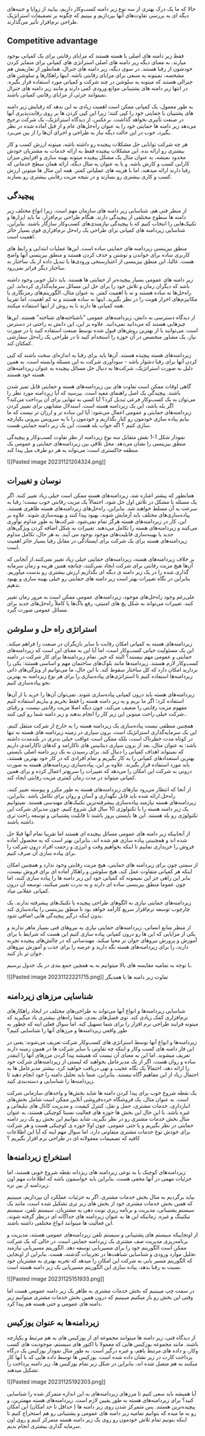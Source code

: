 حالا که ما یک درک بهتری از سه نوع زیر دامنه کسب‌وکار داریم، بیایید از زوایا و جنبه‌های دیگه ای به بررسی تفاوت‌های آنها بپردازیم و ببینیم که چگونه بر تصمیمات استراتژیک طراحی نرم‌افزار تأثیر می‌گذارند.

## Competitive advantage

فقط زیر دامنه های اصلی یا هسته هستند که مزایای رقابتی برای یک کمپانی بوجود میارند. به معنای دیگه زیر دامنه های اصلی استراتژی های کمپانی برای متمایز کردن خودشون از رقبا هستند. 
در سوی دیگه، زیر دامنه های جنرال، همانطور از تعاریفش هم مشخصه، نمیتونه یه منبعی برای مزایای رقابتی باشه. اینها راهکارها و سلوشن های جنرالی هستند که میتونه یه سلوشن در چند شرکت و کمپانی مورد استفاده قرار بگیره. 
در انتها زیر دامنه های پشتیبانی موانع ورودی کمی دارند و مانند زیر دامنه های جنرال نمیتوانند جزئی از مزایای رقابتی کمپانی باشند. 

به طور معمول، یک کمپانی ممکن است اهمیت زیادی به این ندهد که رقبایش زیر دامنه های پشتیبان یا حمایتی خود را کپی کنند؛ زیرا این کپی کردن ها بر روی رقابت‌پذیری آنها در صنعت تأثیری نخواهد گذاشت. برعکس، از دیدگاه استراتژیک، یک شرکت ترجیح می‌دهد زیر دامنه ها حمایتی خود را به عنوان راه‌حل‌های عام و از قبل آماده‌ شده در نظر بگیرد، خوب در این حالت دیگه نیاز به طراحی و اجرای آن‌ها را از بین می‌برد. 

هر چه شرکت توانایی حل مشکلات پیچیده رو داشته باشه، میتونه ارزش کسب و کار بیشتری رو ارائه بده. این مشکلات پیچیده فقط به ارائه خدمات به مشتریان خودش محدود نمیشه، به عنوان مثال یک مشکل پیچیده میتونه بهینه سازی و افزایش میزان کارایی کسب و کارش باشه. و یا به عنوان یه مثال دیگه، ارائه همان سطح خدماتی که رقبا دارند ارائه میدهند، اما با هزینه های عملیاتی کمتر. همه این مثال ها میتونن ارزش کسب و کاری بیشتری رو بسازند و در نتیجه مزیت رقابتی بیشتری رو بسازند.

## پیچیدگی

از منظر فنی هم، شناسایی زیر دامنه های سازمان مهم است، زیرا انواع مختلف زیر دامنه ها سطوح مختلفی از پیچیدگی دارند. هنگام طراحی نرم‌افزار، ما باید ابزارها و تکنیک‌هایی را انتخاب کنیم که با پیچیدگی نیازمندی‌های کسب‌وکار سازگار باشند. بنابراین، شناسایی زیردامنه های کمپانی برای طراحی یک راه‌حل نرم‌افزاری قوی بسیار حائز اهمیت است.

منطق بیزینسی زیردامنه های حمایتی ساده است. این‌ها عملیات ابتدایی و رابط های کاربری ساده برای خواندن و نوشتن و حذف کردن هستند و منطق بیزینسی آنها واضح هست. غالبا، این منطق بیزینسی از اعتبارسنجی ورودی‌ها یا تبدیل داده از یک ساختار به ساختار دیگر فراتر نمی‌رود.

زیر دامنه های عمومی بسیار پیچیده‌تر از حمایتی ها هستند. باید دلیل خوبی وجود داشته باشد که دیگران زمان و تلاش خود را برای حل این مسائل سرمایه‌گذاری کرده‌اند. این راه‌حل‌ها نه ساده هستند و نه با اهمیت کمتر. به عنوان مثال، الگوریتم‌های رمزنگاری یا مکانیزم‌های احراز هویت را در نظر بگیرید. اینها نه ساده هستند و نه کم اهمیت، اما تقریبا همه کمپانی ها دارند با یه روش از اینها استفاده میکنند.

از دیدگاه دسترسی به دانش، زیردامنه‌های عمومی "ناشناخته‌های شناخته" هستند. این‌ها چیزهایی هستند که می‌دانید نمی‌دانید. علاوه بر این، این دانش به راحتی در دسترس است. می‌توانید یا از بهترین روش‌های قبول شده توسط صنعت استفاده کنید یا در صورت نیاز، یک مشاور متخصص در آن حوزه را استخدام کنید تا در طراحی یک راه‌حل سفارشی کمکتان کند.

زیردامنه‌های هسته پیچیده هستند. آن‌ها باید برای رقبا به اندازه‌ای سخت باشند که کپی کردن آنها برای رقبا دشوار باشد - سودآوری شرکت به این مسئله وابسته است. به همین دلیل به صورت استراتژیک، شرکت‌ها به دنبال حل مسائل پیچیده به عنوان زیردامنه‌های هسته خود هستند.

گاهی اوقات ممکن است تفاوت های بین زیردامنه‌های هسته و حمایتی قابل تمیز شدن باشند. پیچیدگی یک اصل راهنمای مفید است. بپرسید که آیا زیردامنه مورد نظر را می‌توان به یک کسب‌وکار فرعی تبدیل کرد؟ آیا کسی به تنهایی برای آن پرداخت می‌کند؟ اگر بله باشد، این یک زیردامنه هسته است. استدلال مشابهی برای تمییز کردن زیردامنه‌های حمایتی و عمومی اعمال می‌شود: آیا این ساده تر و ارزان تر نیست که ما بیایم پیاده سازی خودمون رو کنار بگذازیم و خودمون را با یه سرویس بیرونی یکپارچه سازی کنیم ؟ اگه جواب بله هست، این یک زیر دامنه حمایتی هست.

نمودار شکل 1-1 نقش متقابل سه نوع زیردامنه از نظر تفاوت کسب‌وکار و پیچیدگی منطق بیزینسی را نشان می‌دهد. محل تلاقی بین زیردامنه‌های حمایتی و عمومی یک منطقه خاکستری است: می‌تواند به هر دو طرف میل پیدا کند.


![[Pasted image 20231121204324.png]]

## نوسان و تغییرات

همانطور که پیشتر اشاره شد، زیردامنه‌های هسته ممکن است خیلی زیاد تغییر کنند. اگر یک مسئله یا مشکل در تلاش اول حل شود، احتمالاً یک مزیت رقابتی خوب نیست؛ رقبا به سرعت به آن مسلط خواهند شد. بنابراین، راه‌حل‌های زیردامنه‌های هسته ظاهری هستند. پیاده‌سازی‌های مختلف باید آزمایش شوند، بهبود پیدا کنند و بهینه‌سازی شوند. علاوه بر این، کار در زیردامنه‌های هسته هرگز تمام نمی‌شود. شرکت‌ها به طور مداوم نوآوری می‌کنند و زیردامنه‌های هسته را تکامل می‌دهند. تغییرات به شکل اضافه کردن ویژگی‌های جدید یا بهینه‌سازی قابلیت‌های موجود بوجود می آیند. به هر حال، تکامل مداوم زیردامنه‌های هسته برای یک شرکت برای ایستادگی در مقابل رقبا بسیار حائز اهمیت است.


بر خلاف زیردامنه‌های هسته، زیردامنه‌های حمایتی خیلی زیاد تغییر نمی‌کنند.از آنجایی که آن‌ها هیچ مزیت رقابتی برای شرکت ایجاد نمی‌کنند، چنانچه همین هزینه و زمان سرمایه گذاری شده را در یک زیر دامنه ی دیگه ای بگذازیم ارزش بیشتری رو بدست میآوریم. بنابراین در نگاه تغییرات بهتر است زیر دامنه های حمایتی رو خیلی بهینه سازی و بهبود ندهیم.

علی‌رغم وجود راه‌حل‌های موجود، زیردامنه‌های عمومی ممکن است به مرور زمان تغییر کنند. تغییرات می‌تواند به شکل پچ های امنیتی، رفع باگ‌ها یا کاملاً راه‌حل‌های جدید برای مسائل عمومی صورت گیرد.


## استراتژی راه حل و سلوشن

زیردامنه‌های هسته به کمپانی امکان رقابت با سایر بازیگران در صنعت را فراهم میکند. این یک مسئولیت حیاتی کسب‌وکار است، اما آیا این به معنای این است که زیردامنه‌های حمایتی و عمومی مهم نیستند؟ البته که خیر. 
تمام زیردامنه‌ها برای کار شرکت در دامنه کسب‌وکار لازم هستند. زیردامنه‌ها مانند بلوک‌های ساختمان مهم و اساسی هستند: یکی را بردارید امکان دارد که کل ساختار سقوط کند. با این حال، ما می‌توانیم از ویژگی‌های ذاتی زیردامنه‌ها استفاده کنیم تا استراتژی‌های پیاده‌سازی را برای هر نوع زیردامنه به بهترین نحو پیاده‌سازی کنیم.

زیردامنه‌های هسته باید درون کمپانی پیاده‌سازی شوند. نمی‌توان آن‌ها را خرید یا از آن‌ها استفاده کرد؛ اگر ما بریم و یه زیر دامنه هسته را فقط بخریم و بیاریم استفاده کنیم مفهوم مزیت رقابتی را ضعیف می‌کند، چون دیگه اصلا مزیت رقابتی نیست، و رقبای شرکت خیلی راحت میتونن این زیر کار را انجام بدهند و زیر دامنه شما رو کپی کنند..

همچنین منطقی نیست پیاده‌سازی یک زیردامنه هسته را به خارج از شرکت منتقل کنیم. این یک سرمایه‌گذاری استراتژیک است. برون سپاری در زمینه زیردامنه های هسته نه تنها در کوتاه مدت خطرناک است، بلکه ممکن است عواقب خیلی بدتری در بلندمدت داشته باشد: به عنوان مثال، بعد از برون سپاری دیتابیس های ناکارامد و کدهای ناکارامدی داریم که نمیتواند اهداف کمپانی را دنبال کند. برای رسیدن به یک زیر دامنه اصلی بایستی بهترین استعدادهای کمپانی را به کار بگیریم و تمام افرادی که در کار خود بهترین هستند، باید مورد استفاده قرار بگیرند.
علاوه بر این، پیاده‌سازی زیردامنه‌های هسته به صورت درونی به شرکت این امکان را می‌دهد که تغییرات را سریع‌تر اعمال کرده و برای همین کمپانی میتواند در مدت زمان کمتری مزیت رقابتی ایجاد کند.

از آنجا که انتظار می‌رود نیازهای زیردامنه‌های هسته به طور مکرر و پیوسته تغییر کنند، راه‌حل ارائه شده باید قابل نگهداری و آسان و روان برای تکامل باشد. بنابراین، زیردامنه‌های هسته نیازمند پیاده‌سازی پیشرفته‌ترین تکنیک‌های مهندسی هستند.
نمیتوانیم یک زیر دامنه هسته را با تکنولوژی 10 سال قبل شروع کنیم، چون مدیرای شرکت این تکنولوژی رو بلد هستند. این ها بایستی بروز باشند تا قابلیت پشتیبانی و توسعه راحت تری داشته باشند.

از آنجاییکه زیر دامنه های عمومی مسائل پیچیده ای هستند اما تقریبا تمام آنها قبلا حل شده اند و همچنینی پیاده سازی هم شده اند، بنابراین بهتر است که یه محصول آماده فروش را خریداری نماییم تا اینکه بخواهیم وقت و انرژی و زحمت افراد درون شرکت را برای پیاده سازی آن صرف کنیم.

از سمتی چون برای زیردامنه های حمایتی، هیچ مزیت رقابتی وحود ندارد و همچنین امکان اینکه هر کمپانی متفاوت عمل کند، هیچ سلوشن و راهکار آماده ای برای فروش نیست، بنابر این راهی جز این نمیمونه که کمپانی خود این زیر دامنه ها را پیاده سازی کنند، اما چون عموما منطق بیزینسی ساده ای دارند و به ندرت تغییر میکنند، توسعه آن درون کمپانی عقلانی میاد.

زیردامنه‌های حمایتی نیازی به الگوهای طراحی پیچیده یا تکنیک‌های پیشرفته ندارند. یک چارچوب توسعه نرم‌افزار سریع کارآمد خواهد بود تا منطق بیزینسی را پیاده‌سازی کند بدون اینکه درگیر پیچیدگی هایی اضافی شود.

از منظر منابع انسانی، زیردامنه‌های حمایتی نیازی به نیروهای فنی بسیار ماهر ندارند و یکی از مزایایی که این ها رو درون کمپانی پیاده سازی کنیم این هست که شرایط با برای آموزش و پرورش نیروهای جوان تر محیا میکند. مهندسانی که در چالش‌های پیچیده تجربه دارند، را برای زیردامنه‌های هسته نگه دارید و عرصه را برای جذب و آموزش نیروهای جوان تر باز کنید.

با توجه به تمامیه مقایسه های بالا میتوانیم به یه همچین جمع بندی در یک جدول برسیم.

![[Pasted image 20231122221715.png]]
تفاوت زیر دامنه ها با همدیگر


## شناسایی مرزهای زیردامنه

شناسایی زیردامنه‌ها و انواع آنها می‌تواند به طراحی‌های مختلف در ایجاد راهکارهای نرم‌افزاری کمک زیادی کند. توی فصل‌های بعدی، شما راه‌های بیشتری یاد میگیرید که میتونه فرایند طراحی نرم افزار را برای شما تسهیل کنه. اما سوال فعلی اینه که چطور به طور واقعی زیردامنه‌ها و مرزهای آنها را شناسایی کنیم؟

زیردامنه‌ها و انواع آنها توسط استراتژی های کسب‌وکار شرکت تعریف می‌شوند: 
یعنی در این فاز دامنه های کسب وکار و اینکه چه تفاوتی با سایر شرکت ها در همون زمینه دارند تعریف میشوند. اما این به معنای آن نیست که همیشه پیدا کردن مرزهای آنها را اینقدر ساده و روان هست. اگر از یک مدیرعامل بخواهید که لیستی از زیردامنه‌های شرکت خود را ارائه دهد، احتمالاً یک نگاه عجیب و تهی دریافت خواهید کرد. بیشتر مدیرعامل ها به احتمال زیاد از این مفاهیم آگاه نیستند. بنابراین، شما باید تحلیل دامنه را خود انجام دهید تا زیردامنه‌ها را شناسایی و دسته‌بندی کنید.

یک نقطه شروع خوب برای پیدا کردن دامنه ها شاید بخش‌ها و واحدهای سازمانی شرکت است. به عنوان مثال، یک فروشگاه خرده‌فروشی آنلاین ممکن است شامل بخش‌های انبارداری، خدمات مشتری، حمل و نقل، کنترل کیفیت، و مدیریت  کانال های تبلیغاتی و غیره باشد.
با این حال این بخش ها حوزه های فعالیت نسبتا کوچیکی هستند، به عنوان مثال بخش خدمات مشتری رو در نظر بگیرید، شاید بتوانیم این بخش رو یک زیر دامنه حمایتی در نظر بگیریم و یا حتی عمومی.
چون اولا حوزه ی کوچیکی هست و هر شرکت برای خودش نوع خدمات مشتری متفاوتی دارد. اما سوال مهم اینه که آیا این اطلاعات کافیه که تصمیمات معقولانه ای  در طراحی نرم افزار بگیریم ؟



## استخراج زیردامنه‌ها

زیردامنه‌های کوچیک یا به نوعی زیردامنه های ریزدانه نقطه شروع خوبی هستند، اما جزئیات مهمی در آنها مخفی هست. بنابراین باید حواسمون باشه که اطلاعات مهم اون زیردامنه از بین نره.

بیاید برگردیم به مثال بخش خدمات مشتری. اگر به جزئیات عملکرد آن بپردازیم، میبینیم که همین بخش خدمات مشتری خود از بخش های ریز تری تشکیل شده است، مانند یک سیستم پشتیبانی، مدیریت و برنامه ریزی نوبت دهی به مشتریان، سیستم تلفن، سیستم تیکتینگ و غیره. زمانیکه این ها به عنوان زیردامنه های جداگانه ای درنظر گرفته شوند، این فعالیت ها میتوانند انواع مختلفی داشته باشند.

از اونجاییکه سیستم های پشتیبانی و سیستم تلفن زیردامنه‌های عمومی هستند، مدیریت و برنامه‌ریزی مدیریت صف مشتری یک زیردامنه حمایتی است، در حالی که یک شرکت ممکن است الگوریتم خود را برای مسیریابی توسعه دهد. الگوریتم مسیریابی نیازمند تحلیل موارد ورودی و شناسایی شباهت‌ها در تجربیات گذشته،  هست. بنابراین از اونجایی که الگوریتم مسیر یابی به شرکت این امکان را میدهد که تجربه بهتری به مشتریان خود نسبت به رقبا بدهد، پیاده سازی این الگوریتم مسیریابی یک زیر دامنه هسته است.


![[Pasted image 20231125151933.png]]


در سمت چپ میبینیم که بخش خدمات مشتری به ظاهر یک زیر دامنه عمومی هست اما وقتی این بخش رو باز میکنیم میبینیم که درون همین بخش خدمات مشتری میتوانیم زیر دامنه های عمومی و حتی هسته هم پیدا کرد.

## زیردامنه‌ها به عنوان یوزکیس

از دیدگاه فنی، زیر دامنه ها میتوانند مجموعه ای از یوزکیس های به هم مرتبط و یکپارچه باشند. مانند مجموعه یوزکیس هایی که معمولا با اکتور های سیستم، موجودیت های کسب وکار، و داده های مرتبط باهم، و غیره درگیر است.
به طور مثال نمودار یوزکیس یک درگاه پرداخت کارت در زیر نشان داده شده است.
یوزکیس ها توسط داده هایی که با آنها کار میکنند به هم متصل شده اند، بنابراین در شکل زیر تمام یوزکیس ها، زیر دامنه پرداخت را تشکیل میدهند.

![[Pasted image 20231125192303.png]]

آیا همیشه باید سعی کنیم تا مرزهای زیردامنه‌های به این اندازه متمرکز شده را شناسایی کنید؟ برای زیردامنه‌های هسته به طور یقیین لازم است. زیردامنه‌های هسته مهمترین، و پیچیده‌ترین هستند.
پس متمرکز شدن روی زیر دامنه ها ( حداقل تا حد امکان) این امکان رو به ما میده که بتوانیم تمامیه زیر دامنه های عمومی و پشتیبانی رو هم استخراج کنیم تا اینکه بتونیم تمام تلاش خودمون رو روی یک زیر دامنه هسته متمرکز کنیم و روی اون سرمایه گذاری بیشتری انجام بدیم.









































